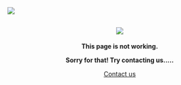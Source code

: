 <p ><a  align="right" href="https://visitcount.itsvg.in">
  <img src="https://visitcount.itsvg.in/api?id=ayush-py-c&label=Profile%20Views&color=0&icon=2&pretty=false" />
</a></p>
<p><h2 align = "center"><img src="https://readme-typing-svg.herokuapp.com/?font=Righteous&size=35&center=true&vCenter=true&width=500&height=70&duration=4000&lines=Hi+There!+👋;+I'm+Ayush!;"> </h2></p>
<p align ="center"><strong>This page is not working.</strong></p>
<p align ="center"><strong>Sorry for that! Try contacting us.....</strong></p>
<p align="center"><a href="https://youtu.be/y1oKnAceHXo?si=N1Uu0jHpD7ybjuVx">Contact us</a></p>
